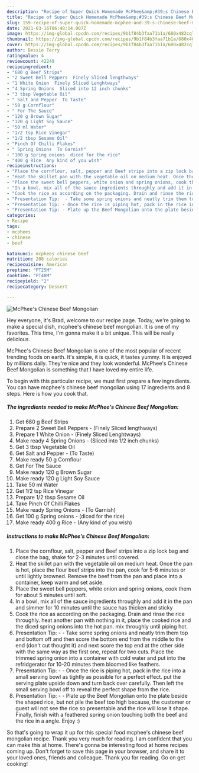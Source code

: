 ```yaml
---
description: "Recipe of Super Quick Homemade McPhee&amp;#39;s Chinese Beef Mongolian"
title: "Recipe of Super Quick Homemade McPhee&amp;#39;s Chinese Beef Mongolian"
slug: 159-recipe-of-super-quick-homemade-mcphee-and-39-s-chinese-beef-mongolian
date: 2021-03-16T06:48:14.007Z
image: https://img-global.cpcdn.com/recipes/9b1f84b3faa71b1a/680x482cq70/mcphees-chinese-beef-mongolian-recipe-main-photo.jpg
thumbnail: https://img-global.cpcdn.com/recipes/9b1f84b3faa71b1a/680x482cq70/mcphees-chinese-beef-mongolian-recipe-main-photo.jpg
cover: https://img-global.cpcdn.com/recipes/9b1f84b3faa71b1a/680x482cq70/mcphees-chinese-beef-mongolian-recipe-main-photo.jpg
author: Bessie Terry
ratingvalue: 4
reviewcount: 42249
recipeingredient:
- "680 g Beef Strips"
- "2 Sweet Bell Peppers  Finely Sliced lengthways"
- "1 White Onion  Finely Sliced Lenghtways"
- "4 Spring Onions  Sliced into 12 inch chunks"
- "3 tbsp Vegetable Oil"
- " Salt and Pepper  To Taste"
- "50 g Cornflour"
- " For The Sauce"
- "120 g Brown Sugar"
- "120 g Light Soy Sauce"
- "50 ml Water"
- "1/2 tsp Rice Vinegar"
- "1/2 tbsp Sesame Oil"
- "Pinch Of Chilli Flakes"
- " Spring Onions  To Garnish"
- "100 g Spring onions  diced for the rice"
- "400 g Rice  Any kind of you wish"
recipeinstructions:
- "Place the cornflour, salt, pepper and Beef strips into a zip lock bag and close the bag, shake for 2-3 minutes until covered."
- "Heat the skillet pan with the vegetable oil on medium heat. Once the pan is hot, place the flour beef strips into the pan, cook for 5-6 minutes or until lightly browned. Remove the beef from the pan and place into a container, keep warm and set aside."
- "Place the sweet bell peppers, white onion and spring onions, cook them for about 5 minutes until soft."
- "In a bowl, mix all of the sauce ingredients throughly and add it in the pan and simmer for 10 minutes until the sauce has thicken and sticky"
- "Cook the rice as according on the packaging. Drain and rinse the rice throughly. heat another pan with nothing in it, place the cooked rice and the diced spring onions into the hot pan. mix throughly until piping hot."
- "Presentation Tip:  - Take some spring onions and neatly trim them top and bottom off and then score the bottom end from the middle to the end (don&#39;t cut thought it) and next score the top end at the other side with the same way as the first one, repeat for two cuts. Place the trimmed spring onion into a container with cold water and put into the refridgerator for 10-20 minutes them bloomed like feathers."
- "Presentation Tip: - Once the rice is piping hot, pack in the rice into a small serving bowl as tightly as possible for a perfect effect. put the serving plate upside down and turn back over carefully. Then left the small serving bowl off to reveal the perfect shape from the rice."
- "Presentation Tip: - Plate up the Beef Mongolian onto the plate beside the shaped rice, but not pile the beef too high because, the customer or guest will not see the rice so presentable and the rice will lose it shape. Finally, finish with a feathered spring onion touching both the beef and the rice in a angle. Enjoy :)"
categories:
- Recipe
tags:
- mcphees
- chinese
- beef

katakunci: mcphees chinese beef 
nutrition: 208 calories
recipecuisine: American
preptime: "PT25M"
cooktime: "PT48M"
recipeyield: "2"
recipecategory: Dessert

---
```



![McPhee&#39;s Chinese Beef Mongolian](https://img-global.cpcdn.com/recipes/9b1f84b3faa71b1a/680x482cq70/mcphees-chinese-beef-mongolian-recipe-main-photo.jpg)

Hey everyone, it's Brad, welcome to our recipe page. Today, we're going to make a special dish, mcphee&#39;s chinese beef mongolian. It is one of my favorites. This time, I'm gonna make it a bit unique. This will be really delicious.

McPhee&#39;s Chinese Beef Mongolian is one of the most popular of recent trending foods on earth. It's simple, it is quick, it tastes yummy. It is enjoyed by millions daily. They're nice and they look wonderful. McPhee&#39;s Chinese Beef Mongolian is something that I have loved my entire life.




To begin with this particular recipe, we must first prepare a few ingredients. You can have mcphee&#39;s chinese beef mongolian using 17 ingredients and 8 steps. Here is how you cook that.

<!--inarticleads1-->

##### The ingredients needed to make McPhee&#39;s Chinese Beef Mongolian:

1. Get 680 g Beef Strips
1. Prepare 2 Sweet Bell Peppers - (Finely Sliced lengthways)
1. Prepare 1 White Onion - (Finely Sliced Lenghtways)
1. Make ready 4 Spring Onions - (Sliced into 1/2 inch chunks)
1. Get 3 tbsp Vegetable Oil
1. Get  Salt and Pepper - (To Taste)
1. Make ready 50 g Cornflour
1. Get  For The Sauce
1. Make ready 120 g Brown Sugar
1. Make ready 120 g Light Soy Sauce
1. Take 50 ml Water
1. Get 1/2 tsp Rice Vinegar
1. Prepare 1/2 tbsp Sesame Oil
1. Take Pinch Of Chilli Flakes
1. Make ready  Spring Onions - (To Garnish)
1. Get 100 g Spring onions - (diced for the rice)
1. Make ready 400 g Rice - (Any kind of you wish)




<!--inarticleads2-->

##### Instructions to make McPhee&#39;s Chinese Beef Mongolian:

1. Place the cornflour, salt, pepper and Beef strips into a zip lock bag and close the bag, shake for 2-3 minutes until covered.
1. Heat the skillet pan with the vegetable oil on medium heat. Once the pan is hot, place the flour beef strips into the pan, cook for 5-6 minutes or until lightly browned. Remove the beef from the pan and place into a container, keep warm and set aside.
1. Place the sweet bell peppers, white onion and spring onions, cook them for about 5 minutes until soft.
1. In a bowl, mix all of the sauce ingredients throughly and add it in the pan and simmer for 10 minutes until the sauce has thicken and sticky
1. Cook the rice as according on the packaging. Drain and rinse the rice throughly. heat another pan with nothing in it, place the cooked rice and the diced spring onions into the hot pan. mix throughly until piping hot.
1. Presentation Tip:  - - Take some spring onions and neatly trim them top and bottom off and then score the bottom end from the middle to the end (don&#39;t cut thought it) and next score the top end at the other side with the same way as the first one, repeat for two cuts. Place the trimmed spring onion into a container with cold water and put into the refridgerator for 10-20 minutes them bloomed like feathers.
1. Presentation Tip: - - Once the rice is piping hot, pack in the rice into a small serving bowl as tightly as possible for a perfect effect. put the serving plate upside down and turn back over carefully. Then left the small serving bowl off to reveal the perfect shape from the rice.
1. Presentation Tip: - - Plate up the Beef Mongolian onto the plate beside the shaped rice, but not pile the beef too high because, the customer or guest will not see the rice so presentable and the rice will lose it shape. Finally, finish with a feathered spring onion touching both the beef and the rice in a angle. Enjoy :)




So that's going to wrap it up for this special food mcphee&#39;s chinese beef mongolian recipe. Thank you very much for reading. I am confident that you can make this at home. There's gonna be interesting food at home recipes coming up. Don't forget to save this page in your browser, and share it to your loved ones, friends and colleague. Thank you for reading. Go on get cooking!
